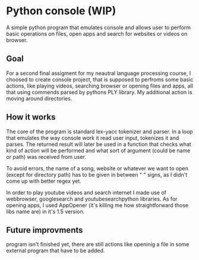 # Python console (WIP)
A simple python program that emulates console and allows user to perform basic operations on files, open apps and search for websites or videos on browser.

## Goal
For a second final assigment for my neautral language processing course, I choosed to create console project, that is supposed to perfroms some basic actions,
like playing videos, searching browser or opening files and apps, all that using commends parsed by pythons PLY library. My additional action is moving around directories.

## How it works
The core of the program is standard lex-yacc tokenizer and parser. In a loop that emulates the way console work it read user input, tokenizes it and parses. The
returned result will later be used in a function that checks what kind of action will be performed and what sort of argument (could be name or path) was received from user.

To avoid errors, the name of a song, website or whatever we want to open (except for directory path) has to be given in between " " signs, as I didn't come up with better regex yet.

In order to play youtube videos and search internet I made use of webbrowser, googlesearch and youtubesearchpython libraries.
As for opening apps, I used AppOpener (it's killing me how straightforward those libs name are) in it's 1.5 version.

## Future improvments
program isn't finished yet, there are still actions like openinig a file in some external program that have to be added.
